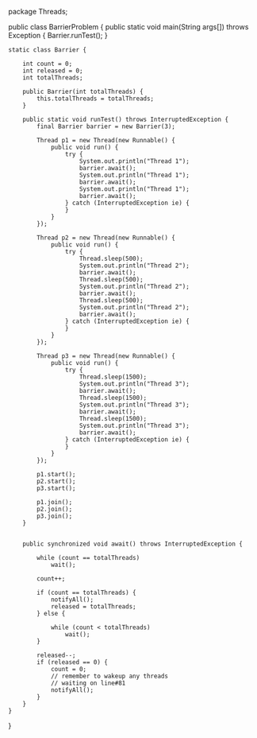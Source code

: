 package Threads;

public class BarrierProblem {
    public static void main(String args[]) throws Exception {
        Barrier.runTest();
    }

    static class Barrier {

        int count = 0;
        int released = 0;
        int totalThreads;

        public Barrier(int totalThreads) {
            this.totalThreads = totalThreads;
        }

        public static void runTest() throws InterruptedException {
            final Barrier barrier = new Barrier(3);

            Thread p1 = new Thread(new Runnable() {
                public void run() {
                    try {
                        System.out.println("Thread 1");
                        barrier.await();
                        System.out.println("Thread 1");
                        barrier.await();
                        System.out.println("Thread 1");
                        barrier.await();
                    } catch (InterruptedException ie) {
                    }
                }
            });

            Thread p2 = new Thread(new Runnable() {
                public void run() {
                    try {
                        Thread.sleep(500);
                        System.out.println("Thread 2");
                        barrier.await();
                        Thread.sleep(500);
                        System.out.println("Thread 2");
                        barrier.await();
                        Thread.sleep(500);
                        System.out.println("Thread 2");
                        barrier.await();
                    } catch (InterruptedException ie) {
                    }
                }
            });

            Thread p3 = new Thread(new Runnable() {
                public void run() {
                    try {
                        Thread.sleep(1500);
                        System.out.println("Thread 3");
                        barrier.await();
                        Thread.sleep(1500);
                        System.out.println("Thread 3");
                        barrier.await();
                        Thread.sleep(1500);
                        System.out.println("Thread 3");
                        barrier.await();
                    } catch (InterruptedException ie) {
                    }
                }
            });

            p1.start();
            p2.start();
            p3.start();

            p1.join();
            p2.join();
            p3.join();
        }


        public synchronized void await() throws InterruptedException {

            while (count == totalThreads)
                wait();

            count++;

            if (count == totalThreads) {
                notifyAll();
                released = totalThreads;
            } else {

                while (count < totalThreads)
                    wait();
            }

            released--;
            if (released == 0) {
                count = 0;
                // remember to wakeup any threads
                // waiting on line#81
                notifyAll();
            }
        }
    }
}
